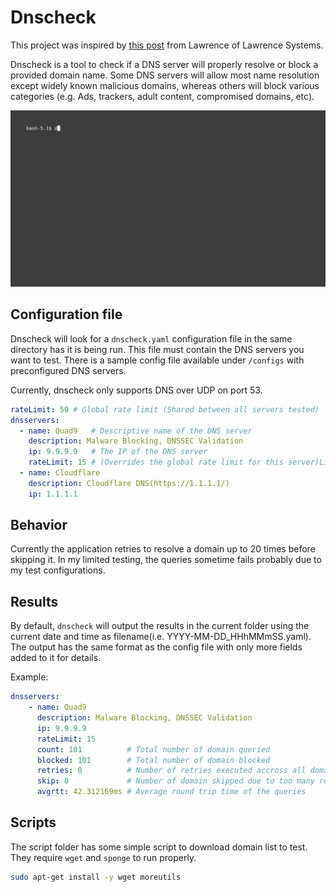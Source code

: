 # Dnscheck

This project was inspired by [this post](https://forums.lawrencesystems.com/t/which-is-the-best-dns-for-secure-browsing-cloudflare-quad9-nextdns-and-adguard-dns-youtube-release/18910) from Lawrence of Lawrence Systems.

Dnscheck is a tool to check if a DNS server will properly resolve or block a provided domain name. Some DNS servers will allow most name resolution except widely known malicious domains, whereas others will block various categories (e.g. Ads, trackers, adult content, compromised domains, etc).

![](examples/demo.gif)


## Configuration file
Dnscheck will look for a `dnscheck.yaml` configuration file in the same directory has it is being run. This file must contain the DNS servers you want to test. There is a sample config file available under `/configs` with preconfigured DNS servers. 

Currently, dnscheck only supports DNS over UDP on port 53.

```yaml
rateLimit: 50 # Global rate limit (Shared between all servers tested)
dnsservers:
  - name: Quad9   # Descriptive name of the DNS server
    description: Malware Blocking, DNSSEC Validation
    ip: 9.9.9.9   # The IP of the DNS server
    rateLimit: 15 # (Overrides the global rate limit for this server)Limit the number of queries per second to send to the DNS server
  - name: Cloudflare
    description: Cloudflare DNS(https://1.1.1.1/)
    ip: 1.1.1.1
```

## Behavior
Currently the application retries to resolve a domain up to 20 times before skipping it. In my limited testing, the queries sometime fails probably due to my test configurations.

## Results
By default, `dnscheck` will output the results in the current folder using the current date and time as filename(i.e. YYYY-MM-DD_HHhMMmSS.yaml). The output has the same format as the config file with only more fields added to it for details.

Example:
```yaml
dnsservers:
    - name: Quad9
      description: Malware Blocking, DNSSEC Validation
      ip: 9.9.9.9
      rateLimit: 15
      count: 101          # Total number of domain queried
      blocked: 101        # Total number of domain blocked
      retries: 0          # Number of retries executed accross all domains queried
      skip: 0             # Number of domain skipped due to too many retries
      avgrtt: 42.312169ms # Average round trip time of the queries
```

## Scripts
The script folder has some simple script to download domain list to test. They require `wget` and `sponge` to run properly.

```bash
sudo apt-get install -y wget moreutils
```



